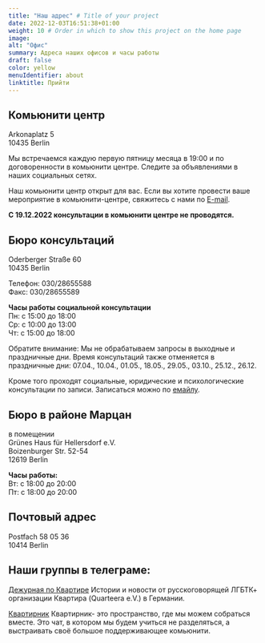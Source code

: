 ```yaml
---
title: "Наш адрес" # Title of your project
date: 2022-12-03T16:51:38+01:00
weight: 10 # Order in which to show this project on the home page
image: 
alt: "Офис"
summary: Адреса наших офисов и часы работы
draft: false
color: yellow
menuIdentifier: about
linktitle: Прийти
---
```


## Комьюнити центр ##

Arkonaplatz 5 \
10435 Berlin

Мы встречаемся каждую первую пятницу месяца в 19:00 и по договоренности в комьюнити центре. Следите за объявлениями в наших социальных сетях.

Наш комьюнити центр открыт для вас. Если вы хотите провести ваше мероприятие в комьюнити-центре, свяжитесь с нами по [E-mail](mailto:info@quarteera.de). 

**С 19.12.2022 консультации в комьюнити центре не проводятся.**

## Бюро консультаций ##

Oderberger Straße 60 \
10435 Berlin

Телефон: 030/28655588 \
Факс: 030/28655589

**Часы работы социальной консультации** \
Пн: с 15:00 до 18:00 \
Ср: с 10:00 до 13:00 \
Чт: с 15:00 до 18:00

Обратите внимание: Мы не обрабатываем запросы в выходные и праздничные дни. Время консультаций также отменяется в праздничные дни: 07.04., 10.04., 01.05., 18.05., 29.05., 03.10., 25.12., 26.12. 

Кроме того проходят социальные, юридические и психологические консультации по записи. Записаться можно по [емайлу](mailto:help@quarteera.de). 

## Бюро в районе Марцан ##

в помещении \
Grünes Haus für Hellersdorf e.V. \
Boizenburger Str. 52-54 \
12619 Berlin

**Часы работы:** \
Вт: с 18:00 до 20:00 \
Пт: с 18:00 до 20:00

## Почтовый адрес ##

Postfach 58 05 36 \
10414 Berlin


## Наши группы в телеграме: ##
[Дежурная по Квартире](hhttps://t.me/quarteera)
Истории и новости от русскоговорящей ЛГБТК+ организации Квартира (Quarteera e.V.) в Германии.

[Квартирник](https://t.me/+EHaknnnRZmc0NGNi)
Квартирник- это пространство, где мы можем собраться вместе.
Это чат, в котором мы будем учиться не разделяться, а выстраивать своё большое поддерживающее комьюнити.